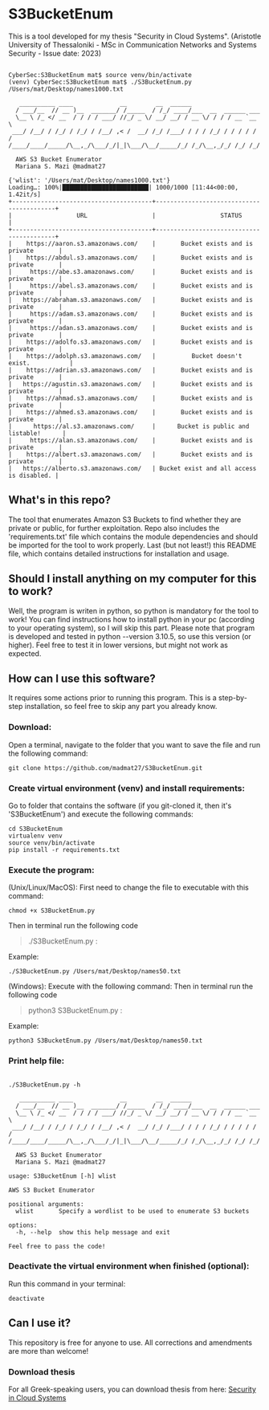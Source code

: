 # S3BucketEnum

This is a tool developed for my thesis "Security in Cloud Systems". (Aristotle University of Thessaloniki - MSc in 
Communication Networks and Systems Security - Issue date: 2023)

```commandline

CyberSec:S3BucketEnum mat$ source venv/bin/activate
(venv) CyberSec:S3BucketEnum mat$ ./S3BucketEnum.py /Users/mat/Desktop/names1000.txt 
                                                                                
   __________ ____             __        __  ______                             
  / ___/__  // __ )__  _______/ /_____  / /_/ ____/___  __  ______ ___          
  \__ \ /_ </ __  / / / / ___/ //_/ _ \/ __/ __/ / __ \/ / / / __ `__ \         
 ___/ /__/ / /_/ / /_/ / /__/ ,< /  __/ /_/ /___/ / / / /_/ / / / / / /         
/____/____/_____/\__,_/\___/_/|_|\___/\__/_____/_/ /_/\__,_/_/ /_/ /_/          
                                                                                
  AWS S3 Bucket Enumerator                                                      
  Mariana S. Mazi @madmat27                                                     
                                                                                
{'wlist': '/Users/mat/Desktop/names1000.txt'}
Loading…: 100%|████████████████████████| 1000/1000 [11:44<00:00,  1.42it/s]
+---------------------------------------+------------------------------------------+
|                  URL                  |                  STATUS                  |
+---------------------------------------+------------------------------------------+
|    https://aaron.s3.amazonaws.com/    |       Bucket exists and is private       |
|    https://abdul.s3.amazonaws.com/    |       Bucket exists and is private       |
|     https://abe.s3.amazonaws.com/     |       Bucket exists and is private       |
|     https://abel.s3.amazonaws.com/    |       Bucket exists and is private       |
|   https://abraham.s3.amazonaws.com/   |       Bucket exists and is private       |
|     https://adam.s3.amazonaws.com/    |       Bucket exists and is private       |
|     https://adan.s3.amazonaws.com/    |       Bucket exists and is private       |
|    https://adolfo.s3.amazonaws.com/   |       Bucket exists and is private       |
|    https://adolph.s3.amazonaws.com/   |          Bucket doesn't exist.           |
|    https://adrian.s3.amazonaws.com/   |       Bucket exists and is private       |
|   https://agustin.s3.amazonaws.com/   |       Bucket exists and is private       |
|    https://ahmad.s3.amazonaws.com/    |       Bucket exists and is private       |
|    https://ahmed.s3.amazonaws.com/    |       Bucket exists and is private       |
|      https://al.s3.amazonaws.com/     |      Bucket is public and listable!      |
|     https://alan.s3.amazonaws.com/    |       Bucket exists and is private       |
|    https://albert.s3.amazonaws.com/   |       Bucket exists and is private       |
|   https://alberto.s3.amazonaws.com/   | Bucket exist and all access is disabled. |

```

## What's in this repo?
The tool that enumerates Amazon S3 Buckets to find whether they are private or public, for further exploitation. Repo 
also includes the 'requirements.txt' file which contains the module dependencies and should be imported for the tool to 
work properly. Last (but not least!) this README file, which contains detailed instructions for installation and usage.

## Should I install anything on my computer for this to work?
Well, the program is writen in python, so python is mandatory for the tool to work! You can find instructions how to 
install python in your pc (according to your operating system), so I will skip this part.
Please note that program is developed and tested in python --version 3.10.5, so use this version (or higher). 
Feel free to test it in lower versions, but might not work as expected. 

## How can I use this software?
It requires some actions prior to running this program. This is a step-by-step installation, so feel free to skip any 
part you already know.

### Download: 
Open a terminal, navigate to the folder that you want to save the file and run the following command: 
```
git clone https://github.com/madmat27/S3BucketEnum.git
```

### Create virtual environment (venv) and install requirements:
Go to folder that contains the software (if you git-cloned it, then it's 'S3BucketEnum') and execute the following 
commands:
```commandline
cd S3BucketEnum
virtualenv venv
source venv/bin/activate
pip install -r requirements.txt
```

### Execute the program: 
(Unix/Linux/MacOS): First need to change the file to executable with this command: 
```
chmod +x S3BucketEnum.py
```
Then in terminal run the following code 
>./S3BucketEnum.py <path-to-wordlist-file>: 

Example: 
```commandline
./S3BucketEnum.py /Users/mat/Desktop/names50.txt
```

(Windows): Execute with the following command:
Then in terminal run the following code 
>python3 S3BucketEnum.py <path-to-wordlist-file>: 

Example:
```commandline
python3 S3BucketEnum.py /Users/mat/Desktop/names50.txt
```

### Print help file:
```commandline

./S3BucketEnum.py -h
                                                                                
   __________ ____             __        __  ______                             
  / ___/__  // __ )__  _______/ /_____  / /_/ ____/___  __  ______ ___          
  \__ \ /_ </ __  / / / / ___/ //_/ _ \/ __/ __/ / __ \/ / / / __ `__ \         
 ___/ /__/ / /_/ / /_/ / /__/ ,< /  __/ /_/ /___/ / / / /_/ / / / / / /         
/____/____/_____/\__,_/\___/_/|_|\___/\__/_____/_/ /_/\__,_/_/ /_/ /_/          
                                                                                
  AWS S3 Bucket Enumerator                                                      
  Mariana S. Mazi @madmat27                                                     
                                                                                
usage: S3BucketEnum [-h] wlist

AWS S3 Bucket Enumerator

positional arguments:
  wlist       Specify a wordlist to be used to enumerate S3 buckets

options:
  -h, --help  show this help message and exit

Feel free to pass the code!

```




### Deactivate the virtual environment when finished (optional):
Run this command in your terminal:
```commandline
deactivate
```

## Can I use it?
This repository is free for anyone to use. All corrections and amendments are more than welcome! 

### Download thesis
For all Greek-speaking users, you can download thesis from here: 
[Security in Cloud Systems](https://ikee.lib.auth.gr/collection/Postgraduate%20Theses?ln=en)